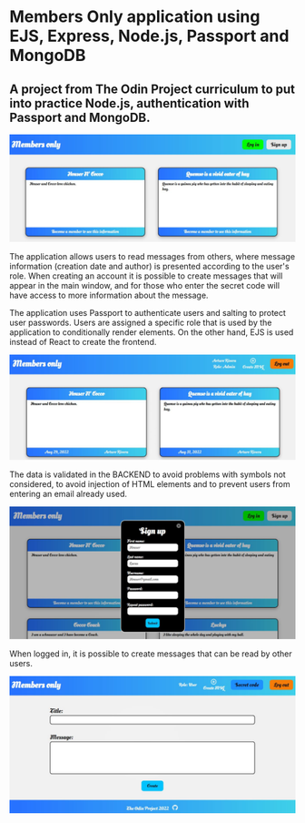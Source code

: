 # Members Only application using EJS, Express, Node.js, Passport and MongoDB

## A project from The Odin Project curriculum to put into practice Node.js, authentication with Passport and MongoDB.

<p align="center">
  <img src="public/assets/README_Images/MembersOverview.JPG">
</p>

The application allows users to read messages from others, where message information (creation date and author) is presented according to the user's role. When creating an account it is possible to create messages that will appear in the main window, and for those who enter the secret code will have access to more information about the message. 

The application uses Passport to authenticate users and salting to protect user passwords. Users are assigned a specific role that is used by the application to conditionally render elements. On the other hand, EJS is used instead of React to create the frontend.

<p align="center">
  <img src="public/assets/README_Images/AdminMembers.JPG">
</p>

The data is validated in the BACKEND to avoid problems with symbols not considered, to avoid injection of HTML elements and to prevent users from entering an email already used.

<p align="center">
  <img src="public/assets/README_Images/MembersSign.JPG">
</p>


When logged in, it is possible to create messages that can be read by other users.

<p align="center">
  <img src="public/assets/README_Images/MembersMessage.JPG">
</p>
